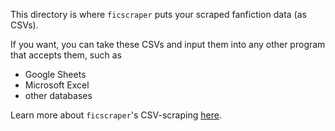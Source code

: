 This directory is where `ficscraper` puts your scraped fanfiction data (as CSVs).

If you want, you can take these CSVs and input them into any other program that accepts them, such as
- Google Sheets
- Microsoft Excel
- other databases

Learn more about `ficscraper`'s CSV-scraping [here](https://github.com/thehaou/ficscraper/wiki/How-to-Use#-archive-of-our-own-ao3).